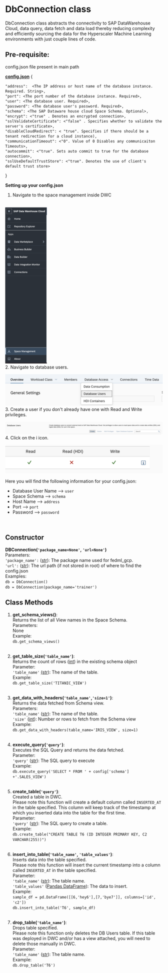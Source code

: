 # **DbConnection class**

DbConnection class abstracts the connectivity to SAP DataWarehouse Cloud, data query, data fetch and data load thereby reducing complexity and efficiently sourcing the data for the Hyperscaler Machine Learning environments with just couple lines of code.

## Pre-requisite:

config.json file present in main path <BR>

**<u>config.json</u>**
{

    "address":  <The IP address or host name of the database instance. Required. String>,
    "port": <The port number of the database instance. Required>,
    "user": <The database user. Required>,
    "password": <The database user's password. Required>,
    "schema": <The SAP Dataware house cloud Space Schema. Optional>,
    "encrypt": <"true" . Denotes an encrypted connection>,
    "sslValidateCertificate": <"false" . Specifies whether to validate the server's certificate>,
    "disableCloudRedirect": < "true". Specifies if there should be a tenant redirection for a cloud instance),
    "communicationTimeout": <"0". Value of 0 Disables any communicaiton Timeouts>,
    "autocommit": <"true". Sets auto commit to true for the database connection>,
    "sslUseDefaultTrustStore": <"true". Denotes the use of client's default trust store>
}
<br>

**Setting up your config.json**
1. Navigate to the space management inside DWC 
<br>
<img src="space_management.png" alt="space management" height="500">
<br>
2. Navigate to database users.

![databaseusers](database_users.png)
<br>
3. Create a user if you don't already have one with Read and Write privileges.

![createuser](create_user.png)
<br>
4. Click on the i icon.

![userprivileges](user_privileges.png)

Here you will find the following information for your config.json: <br>
- Database User Name --> `user`
- Space Schema --> `schema`
- Host Name --> `address`
- Port --> `port`
- Password --> `password`
<br>

## Constructor
 
**DBConnection(`'package_name=None'`, `'url=None'`)**<br>
Parameters: <br>
`'package_name':` ([str](https://docs.python.org/3/library/stdtypes.html#str)): The package name used for fedml_gcp.<br>
`'url':` ([str](https://docs.python.org/3/library/stdtypes.html#str)): The url path (if not stored in root) of where to find the config.json<br>
Examples: <br>
`db = DbConnection()`<br>
`db = DbConnection(package_name='trainer')`

## Class Methods

1. **get_schema_views()**:<br>
Returns the list of all View names in the Space Schema. <br>
Parameters:<br>
None<br>
Example: <br>
`db.get_schema_views()`
<br> <br>

2. **get_table_size(`'table_name'`)**:<br> 
Returns the count of rows ([int](https://docs.python.org/3/library/functions.html#int)) in the existing schema object <br>
Parameter: <br>
`'table_name'` [(str](https://docs.python.org/3/library/stdtypes.html#str)): The name of the table.<br>
Example: <br>
`db.get_table_size('TITANIC_VIEW')`
<br> <br>

3. **get_data_with_headers(`'table_name'`,`'size=1'`)**: <br>
Returns the data fetched from Schema view. <br>
Parameters: <br> 
`'table_name'` ([str](https://docs.python.org/3/library/stdtypes.html#str)): The name of the table.<br>
`'size'` ([int](https://docs.python.org/3/library/functions.html#int)): Number or rows to fetch from the Schema view<br>
Example:<br>
`db.get_data_with_headers(table_name='IRIS_VIEW', size=1)`
<br> <br>

4. **execute_query(`'query'`)**: <br> 
Executes the SQL Query and returns the data fetched. <br>
Parameter: <br> 
`'query'`  ([str](https://docs.python.org/3/library/stdtypes.html#str)): The SQL query to execute<br>
Example:<br>
`db.execute_query('SELECT * FROM ' + config['schema'] +'.SALES_VIEW')`
<br><br>

5. **create_table(`'query'`)**: <br> 
Created a table in DWC. <br>
Please note this function will create a default column called `INSERTED_AT` in the table specified. This column will keep track of the timestamp at which you inserted data into the table for the first time.<br>
Parameter: <br> 
`'query'`  ([str](https://docs.python.org/3/library/stdtypes.html#str)): The SQL query to create a table.<br>
Example:<br>
`db.create_table("CREATE TABLE T6 (ID INTEGER PRIMARY KEY, C2 VARCHAR(255))")`
<br><br>

6. **insert_into_table(`'table_name'`, `'table_values'`)**: <br> 
Inserts data into the table specified. <br>
Please note this function will insert the current timestamp into a column called `INSERTED_AT` in the table specified. <br>
Parameter: <br> 
`'table_name'`  ([str](https://docs.python.org/3/library/stdtypes.html#str)): The table name. <br>
`'table_values'`  ([Pandas DataFrame](https://pandas.pydata.org/docs/reference/frame.html)): The data to insert.<br>
Example:<br>
`sample_df = pd.DataFrame([[6,'hey6'],[7,'bye7']], columns=['id', 'c2'])`<br>
`db.insert_into_table('T6', sample_df)`
<br><br>

7. **drop_table(`'table_name'`)**: <br> 
Drops table specified. <br>
Please note this function only deletes the DB Users table. If this table was deployed in DWC and/or has a view attached, you will need to delete those manually in DWC. <br>
Parameter: <br> 
`'table_name'`  ([str](https://docs.python.org/3/library/stdtypes.html#str)): The table name. <br>
Example:<br>
`db.drop_table('T6')`
<br><br>